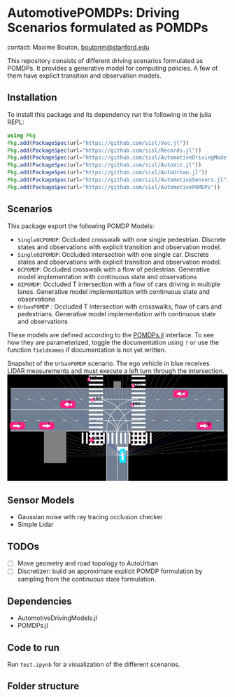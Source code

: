 # AutomotivePOMDPs: Driving Scenarios formulated as POMDPs

contact: Maxime Bouton, [boutonm@stanford.edu](boutonm@stanford.edu)

This repository consists of different driving scenarios formulated as POMDPs. It provides a generative model for computing policies. A few of them have explicit transition and observation models.

## Installation

To install this package and its dependency run the following in the julia REPL:
```julia
using Pkg
Pkg.add(PackageSpec(url="https://github.com/sisl/Vec.jl"))
Pkg.add(PackageSpec(url="https://github.com/sisl/Records.jl"))
Pkg.add(PackageSpec(url="https://github.com/sisl/AutomotiveDrivingModels.jl"))
Pkg.add(PackageSpec(url="https://github.com/sisl/AutoViz.jl"))
Pkg.add(PackageSpec(url="https://github.com/sisl/AutoUrban.jl"))
Pkg.add(PackageSpec(url="https://github.com/sisl/AutomotiveSensors.jl"))
Pkg.add(PackageSpec(url="https://github.com/sisl/AutomotivePOMDPs"))
```

## Scenarios

This package export the following POMDP Models:
- `SingleOCPOMDP`: Occluded crosswalk with one single pedestrian. Discrete states and observations with explicit transition and observation model.
- `SingleOIPOMDP`: Occluded intersection with one single car. Discrete states and observations with explicit transition and observation model.
- `OCPOMDP`: Occluded crosswalk with a flow of pedestrian. Generative model implementation with continuous state and observations
- `OIPOMDP`: Occluded T intersection with a flow of cars driving in multiple lanes. Generative model implementation with continuous state and observations
- `UrbanPOMDP` : Occluded T intersection with crosswalks, flow of cars and pedestrians. Generative model implementation with continuous state and observations

These models are defined according to the [POMDPs.jl]() interface. To see how they are parameterized, toggle the documentation using `?` or
use the function `fieldnames` if documentation is not yet written.

Snapshot of the `UrbanPOMDP` scenario. The ego vehicle in blue receives LIDAR measurements and must execute a left turn through the intersection.
![urban_lidar](urban_lidar.png)

## Sensor Models

- Gaussian noise with ray tracing occlusion checker
- Simple Lidar

## TODOs

- [ ] Move geometry and road topology to AutoUrban
- [ ] Discretizer: build an approximate explicit POMDP formulation by sampling from the continuous state formulation.

## Dependencies

- AutomotiveDrivingModels.jl
- POMDPs.jl

## Code to run

Run `test.ipynb` for a visualization of the different scenarios.

## Folder structure
